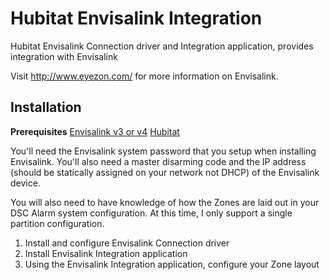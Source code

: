 # Hubitat Envisalink Integration
Hubitat Envisalink Connection driver and Integration application, provides integration with Envisalink

Visit http://www.eyezon.com/ for more information on Envisalink.

## Installation

**Prerequisites**
[Envisalink v3 or v4](www.eyez-on.com)
[Hubitat](www.hubitat.com)

You'll need the Envisalink system password that you setup when installing Envisalink.  You'll also need a master disarming code and the IP address (should be statically assigned on your network not DHCP) of the Envisalink device.  

You will also need to have knowledge of how the Zones are laid out in your DSC Alarm system configuration.
At this time, I only support a single partition configuration.

 1. Install and configure Envisalink Connection driver
 2. Install Envisalink Integration application
 3. Using the Envisalink Integration application, configure your Zone layout
